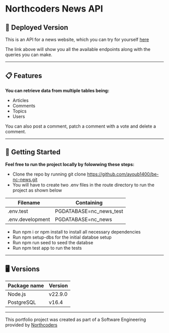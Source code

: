 # Northcoders News API

## 🚀 Deployed Version

This is an API for a news website, which you can try for yourself [here](https://ayoubs-news.onrender.com/api)

The link above will show you all the available endpoints along with the queries you can make.

--- 

## 📋 Features

**You can retrieve data from multiple tables being:**
- Articles
- Comments
- Topics
- Users

You can also post a comment, patch a comment with a vote and delete a comment.

---

## 🔗 Getting Started

**Feel free to run the project locally by folowwing these steps:**
- Clone the repo by running git clone https://github.com/ayoub1400/be-nc-news.git
- You will have to create two .env files in the route directory to run the project as shown below

| Filename         | Containing              |
| ---------------- | ----------------------- |
| .env.test        | PGDATABASE=nc_news_test |
| .env.development | PGDATABASE=nc_news      |

- Run npm i or npm install to install all necessary dependencies
- Run npm setup-dbs for the initial databse setup
- Run npm run seed to seed the databse
- Run npm test app to run the tests

---

## 🖥️ Versions

| Package name | Version |
| ------------ | ------- |
| Node.js      | v22.9.0 |
| PostgreSQL   | v16.4   |

---

This portfolio project was created as part of a Software Engineering provided by [Northcoders](https://northcoders.com/)


